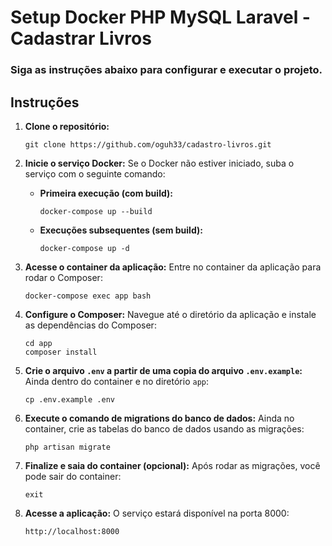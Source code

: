 
# Setup Docker PHP MySQL Laravel - Cadastrar Livros

### Siga as instruções abaixo para configurar e executar o projeto.

## Instruções

1. **Clone o repositório:**
   ```
   git clone https://github.com/oguh33/cadastro-livros.git
   ```

2. **Inicie o serviço Docker:**
   Se o Docker não estiver iniciado, suba o serviço com o seguinte comando:

   - **Primeira execução (com build):**
     ```
     docker-compose up --build 
     ```

   - **Execuções subsequentes (sem build):**
     ```
     docker-compose up -d
     ```

3. **Acesse o container da aplicação:**
   Entre no container da aplicação para rodar o Composer:
   ```
   docker-compose exec app bash
   ```

4. **Configure o Composer:**
   Navegue até o diretório da aplicação e instale as dependências do Composer:
   ```
   cd app
   composer install 
   ```

5. **Crie o arquivo `.env` a partir de uma copia do arquivo `.env.example`:**
   Ainda dentro do container e no diretório `app`:
   ```
   cp .env.example .env
   ```

6. **Execute o comando de migrations do banco de dados:**
   Ainda no container, crie as tabelas do banco de dados usando as migrações:
   ```
   php artisan migrate
   ```

7. **Finalize e saia do container (opcional):**
   Após rodar as migrações, você pode sair do container:
   ```
   exit
   ```

8. **Acesse a aplicação:**
   O serviço estará disponível na porta 8000:
   ```
   http://localhost:8000
   ```
